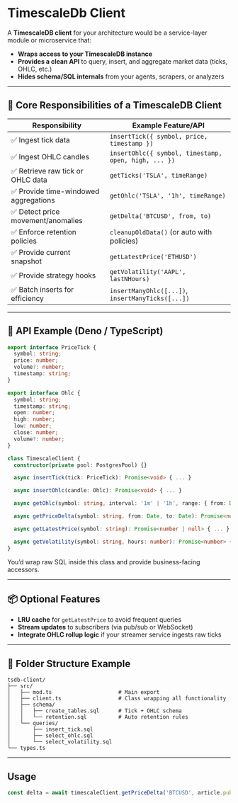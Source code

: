 # TimescaleDb Client

A **TimescaleDB client** for your architecture would be a service-layer module or microservice that:

* **Wraps access to your TimescaleDB instance**
* **Provides a clean API** to query, insert, and aggregate market data (ticks, OHLC, etc.)
* **Hides schema/SQL internals** from your agents, scrapers, or analyzers

---

## 🧱 **Core Responsibilities of a TimescaleDB Client**

| Responsibility                       | Example Feature/API                                  |
| ------------------------------------ | ---------------------------------------------------- |
| ✅ Ingest tick data                   | `insertTick({ symbol, price, timestamp })`           |
| ✅ Ingest OHLC candles                | `insertOhlc({ symbol, timestamp, open, high, ... })` |
| ✅ Retrieve raw tick or OHLC data     | `getTicks('TSLA', timeRange)`                        |
| ✅ Provide time-windowed aggregations | `getOhlc('TSLA', '1h', timeRange)`                   |
| ✅ Detect price movement/anomalies    | `getDelta('BTCUSD', from, to)`                       |
| ✅ Enforce retention policies         | `cleanupOldData()` (or auto with policies)           |
| ✅ Provide current snapshot           | `getLatestPrice('ETHUSD')`                           |
| ✅ Provide strategy hooks             | `getVolatility('AAPL', lastNHours)`                  |
| ✅ Batch inserts for efficiency       | `insertManyOhlc([...])`, `insertManyTicks([...])`    |

---

## 🧪 **API Example (Deno / TypeScript)**

```ts
export interface PriceTick {
  symbol: string;
  price: number;
  volume?: number;
  timestamp: string;
}

export interface Ohlc {
  symbol: string;
  timestamp: string;
  open: number;
  high: number;
  low: number;
  close: number;
  volume?: number;
}

class TimescaleClient {
  constructor(private pool: PostgresPool) {}

  async insertTick(tick: PriceTick): Promise<void> { ... }

  async insertOhlc(candle: Ohlc): Promise<void> { ... }

  async getOhlc(symbol: string, interval: '1m' | '1h', range: { from: Date, to: Date }): Promise<Ohlc[]> { ... }

  async getPriceDelta(symbol: string, from: Date, to: Date): Promise<number> { ... }

  async getLatestPrice(symbol: string): Promise<number | null> { ... }

  async getVolatility(symbol: string, hours: number): Promise<number> { ... }
}
```

You’d wrap raw SQL inside this class and provide business-facing accessors.

---

## 📦 Optional Features

* **LRU cache** for `getLatestPrice` to avoid frequent queries
* **Stream updates** to subscribers (via pub/sub or WebSocket)
* **Integrate OHLC rollup logic** if your streamer service ingests raw ticks

---

## 📁 Folder Structure Example

```text
tsdb-client/
├── src/
│   ├── mod.ts                     # Main export
│   ├── client.ts                  # Class wrapping all functionality
│   ├── schema/
│   │   ├── create_tables.sql      # Tick + OHLC schema
│   │   └── retention.sql          # Auto retention rules
│   └── queries/
│       ├── insert_tick.sql
│       ├── select_ohlc.sql
│       └── select_volatility.sql
└── types.ts                   
```

---

## Usage

```typescript
const delta = await timescaleClient.getPriceDelta('BTCUSD', article.publishedAt, article.publishedAt + 1hr);
```
